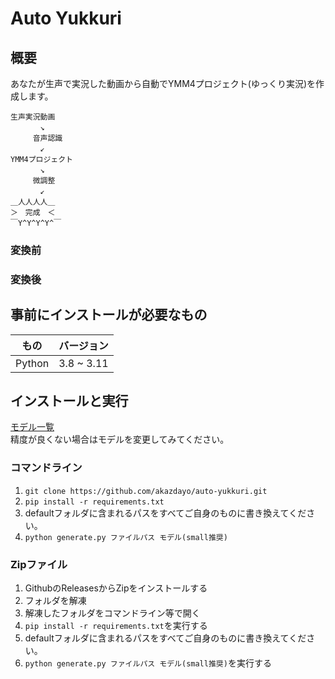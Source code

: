 # Auto Yukkuri 
## 概要
あなたが生声で実況した動画から自動でYMM4プロジェクト(ゆっくり実況)を作成します。
```
生声実況動画
　　　　↘
　　　音声認識
　　　　↙
YMM4プロジェクト
　　　　↘
　　　微調整
　　　　↙
＿人人人人＿
＞　完成　＜
￣Y^Y^Y^Y^￣
```

### 変換前

### 変換後

## 事前にインストールが必要なもの
| もの | バージョン |
|------|-----------|
|Python| 3.8 ~ 3.11|

## インストールと実行
[モデル一覧](https://github.com/openai/whisper#available-models-and-languages)  
精度が良くない場合はモデルを変更してみてください。
### コマンドライン
1. ``git clone https://github.com/akazdayo/auto-yukkuri.git``
2. ``pip install -r requirements.txt``
3. defaultフォルダに含まれるパスをすべてご自身のものに書き換えてください。
4. ``python generate.py ファイルパス モデル(small推奨)``

### Zipファイル
1. GithubのReleasesからZipをインストールする
2. フォルダを解凍
3. 解凍したフォルダをコマンドライン等で開く
4. ``pip install -r requirements.txt``を実行する
5. defaultフォルダに含まれるパスをすべてご自身のものに書き換えてください。
6. ``python generate.py ファイルパス モデル(small推奨)``を実行する